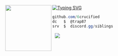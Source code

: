 [![Typing SVG](https://readme-typing-svg.herokuapp.com?font=Roboto+Mono&lines=crucify+%7C+crucified.lol)](https://git.io/typing-svg)
<img align="left" src="https://upload.wikimedia.org/wikipedia/commons/thumb/3/34/Red_star.svg/220px-Red_star.svg.png" width="147"/> 

```csharp
github.com/6crucified
dc   $  @trap87
srv  $  discord.gg/siblings
```
&zwnj; 
&zwnj; 
![](https://komarev.com/ghpvc/?username=6crucified)
